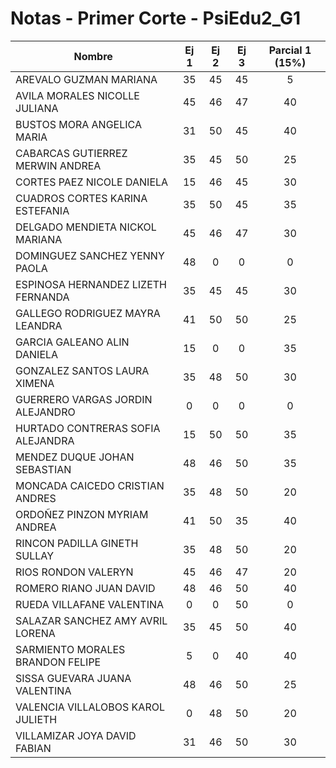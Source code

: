 # Notas - Primer Corte - PsiEdu2_G1

| Nombre                                   | Ej 1 | Ej 2 | Ej 3 | Parcial 1 (15%) |
|------------------------------------------|:----:|:----:|:----:|:---------------:|
| AREVALO GUZMAN MARIANA                   | 35   | 45   | 45   |        5        |
| AVILA MORALES NICOLLE JULIANA            | 45   | 46   | 47   |       40        |
| BUSTOS MORA ANGELICA MARIA               | 31   | 50   | 45   |       40        |
| CABARCAS GUTIERREZ MERWIN ANDREA         | 35   | 45   | 50   |       25        |
| CORTES PAEZ NICOLE DANIELA               | 15   | 46   | 45   |       30        |
| CUADROS CORTES KARINA ESTEFANIA          | 35   | 50   | 45   |       35        |
| DELGADO MENDIETA NICKOL MARIANA          | 45   | 46   | 47   |       30        |
| DOMINGUEZ SANCHEZ YENNY PAOLA            | 48   |  0   |  0   |        0        |
| ESPINOSA HERNANDEZ LIZETH FERNANDA       | 35   | 45   | 45   |       30        |
| GALLEGO RODRIGUEZ MAYRA LEANDRA          | 41   | 50   | 50   |       25        |
| GARCIA GALEANO ALIN DANIELA              | 15   |  0   |  0   |       35        |
| GONZALEZ SANTOS LAURA XIMENA             | 35   | 48   | 50   |       30        |
| GUERRERO VARGAS JORDIN ALEJANDRO         |  0   |  0   |  0   |        0        |
| HURTADO CONTRERAS SOFIA ALEJANDRA        | 15   | 50   | 50   |       35        |
| MENDEZ DUQUE JOHAN SEBASTIAN             | 48   | 46   | 50   |       35        |
| MONCADA CAICEDO CRISTIAN ANDRES          | 35   | 48   | 50   |       20        |
| ORDOÑEZ PINZON MYRIAM ANDREA             | 41   | 50   | 35   |       40        |
| RINCON PADILLA GINETH SULLAY             | 35   | 48   | 50   |       20        |
| RIOS RONDON VALERYN                      | 45   | 46   | 47   |       20        |
| ROMERO RIANO JUAN DAVID                  | 48   | 46   | 50   |       40        |
| RUEDA VILLAFANE VALENTINA                |  0   |  0   | 50   |        0        |
| SALAZAR SANCHEZ AMY AVRIL LORENA         | 35   | 45   | 50   |       40        |
| SARMIENTO MORALES BRANDON FELIPE         |  5   |  0   | 40   |       40        |
| SISSA GUEVARA JUANA VALENTINA            | 48   | 46   | 50   |       25        |
| VALENCIA VILLALOBOS KAROL JULIETH        |  0   | 48   | 50   |       20        |
| VILLAMIZAR JOYA DAVID FABIAN             | 31   | 46   | 50   |       30        |
